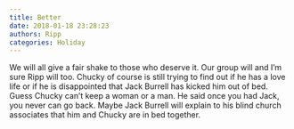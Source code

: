 ```yaml
---
title: Better
date: 2018-01-18 23:28:23
authors: Ripp
categories: Holiday
---
```


 We will all give a fair shake to those who deserve it. Our group will and I’m sure Ripp will too. Chucky of course is still trying to find out if he has a love life or if he is disappointed that Jack Burrell has kicked him out of bed. Guess Chucky can’t keep a woman or a man. He said once you had Jack, you never can go back. Maybe Jack Burrell will explain to his blind church associates that him and Chucky are in bed together.